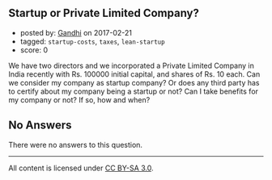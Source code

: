 ## Startup or Private Limited Company?

- posted by: [Gandhi](https://stackexchange.com/users/10299274/gandhi) on 2017-02-21
- tagged: `startup-costs`, `taxes`, `lean-startup`
- score: 0

We have two directors and we incorporated a Private Limited Company in India recently with Rs. 100000 initial capital, and shares of Rs. 10 each. Can we consider my company as startup company? Or does any third party has to certify about my company being a startup or not? Can I take benefits for my company or not? If so, how and when?

## No Answers

There were no answers to this question.


---

All content is licensed under [CC BY-SA 3.0](https://creativecommons.org/licenses/by-sa/3.0/).
